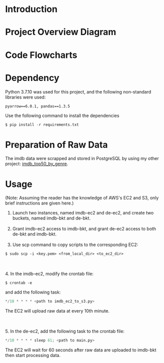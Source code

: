 # Introduction


# Project Overview Diagram


# Code Flowcharts


# Dependency
Python 3.7.10 was used for this project, and the following non-standard libraries were used:
```
pyarrow==6.0.1, pandas==1.3.5
```
Use the following command to install the dependencies
```python
$ pip install -r requirements.txt
```
# Preparation of Raw Data
The imdb data were scrapped and stored in PostgreSQL by using my other project: [imdb_top50_by_genre](https://github.com/jhaojay/imdb_top50_by_genre/).

# Usage
(Note: Assuming the reader has the knowledge of AWS's EC2 and S3, only brief instructions are given here.)

1. Launch two instances, named imdb-ec2 and de-ec2, and create two buckets, named imdb-bkt and de-bkt.
<br /><br />
2. Grant imdb-ec2 access to imdb-bkt, and grant de-ec2 access to both de-bkt and imdb-bkt.
<br /><br />
3. Use scp command to copy scripts to the corresponding EC2:
```
$ sudo scp -i <key.pem> <from_local_dir> <to_ec2_dir>
```
<br /><br />
4. In the imdb-ec2, modify the crontab file:
```
$ crontab -e
```
and add the following task:
```python
*/10 * * * * <path to imdb_ec2_to_s3.py>
```
The EC2 will upload raw data at every 10th minute.

<br /><br />
5. In the de-ec2, add the following task to the crontab file:
```python
*/10 * * * * sleep 61; <path to main.py>
```
The EC2 will wait for 60 seconds after raw data are uploaded to imdb-bkt then start processing data.
